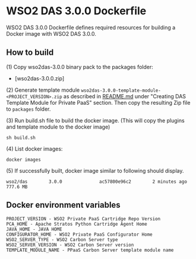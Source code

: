 # WSO2 DAS 3.0.0 Dockerfile

WSO2 DAS 3.0.0 Dockerfile defines required resources for building a Docker image with WSO2 DAS 3.0.0.

## How to build

(1) Copy wso2das-3.0.0 binary pack to the packages folder:

* [wso2das-3.0.0.zip]

(2) Generate template module `wso2das-3.0.0-template-module-<PROJECT_VERSION>.zip` as described in [README.md](https://github.com/wso2/private-paas-cartridges/blob/master/wso2das/3.0.0/template-module/README.md) under "Creating DAS Template Module for Private PaaS" section. Then copy the resulting Zip file to `packages` folder.


(3) Run build.sh file to build the docker image. (This will copy the plugins and template module to the docker image)
```
sh build.sh
```

(4) List docker images:
```
docker images
```
(5) If successfully built, docker image similar to following should display.
```
wso2/das        3.0.0              ac57800e96c2        2 minutes ago         777.6 MB
```
## Docker environment variables
```
PROJECT_VERSION - WSO2 Private PaaS Cartridge Repo Version
PCA_HOME - Apache Stratos Python Cartridge Agent Home
JAVA_HOME - JAVA HOME
CONFIGURATOR_HOME - WSO2 Private PaaS Configurator Home
WSO2_SERVER_TYPE - WSO2 Carbon Server type
WSO2_SERVER_VERSION - WSO2 Carbon Server version
TEMPLATE_MODULE_NAME - PPaaS Carbon Server template module name
```